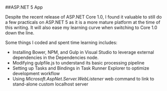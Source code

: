 ##ASP.NET 5 App

Despite the recent release of ASP.NET Core 1.0, I found it valuable to still do a few practicals on ASP.NET 5 as it is a more mature platform at the time of this writing. It will also ease my learning curve when switching to Core 1.0 down the line.

Some things I coded and spent time learning includes:

* Installing Bower, NPM, and Gulp in Visual Studio to leverage external dependencies in the Dependencies node.
* Modifying gulpfile.js to understand its basic processing pipeline
* Setting up Tasks and Bindings in Task Runner Explorer to optimize development workflow
* Using  *Microsoft.AspNet.Server.WebListener* web command to link to stand-alone custom localhost server
